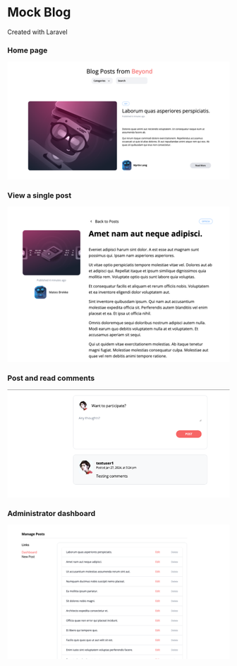 # Mock Blog

Created with Laravel

### Home page

![Home Page](screenshots/home%20page.png)

### View a single post

![Post View](screenshots/post%20view.png)

### Post and read comments

![Comments](screenshots/comments.png)

### Administrator dashboard

![Admin Dashboard](screenshots/admin%20dashboard.png)
